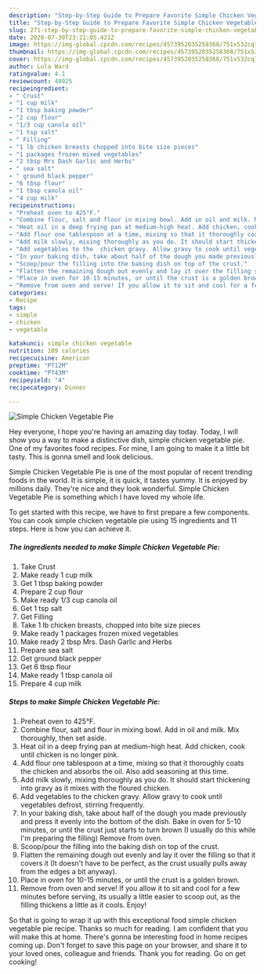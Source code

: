 ```yaml
---
description: "Step-by-Step Guide to Prepare Favorite Simple Chicken Vegetable Pie"
title: "Step-by-Step Guide to Prepare Favorite Simple Chicken Vegetable Pie"
slug: 271-step-by-step-guide-to-prepare-favorite-simple-chicken-vegetable-pie
date: 2020-07-30T23:21:05.421Z
image: https://img-global.cpcdn.com/recipes/4573952035258368/751x532cq70/simple-chicken-vegetable-pie-recipe-main-photo.jpg
thumbnail: https://img-global.cpcdn.com/recipes/4573952035258368/751x532cq70/simple-chicken-vegetable-pie-recipe-main-photo.jpg
cover: https://img-global.cpcdn.com/recipes/4573952035258368/751x532cq70/simple-chicken-vegetable-pie-recipe-main-photo.jpg
author: Lula Ward
ratingvalue: 4.1
reviewcount: 48925
recipeingredient:
- " Crust"
- "1 cup milk"
- "1 tbsp baking powder"
- "2 cup flour"
- "1/3 cup canola oil"
- "1 tsp salt"
- " Filling"
- "1 lb chicken breasts chopped into bite size pieces"
- "1 packages frozen mixed vegetables"
- "2 tbsp Mrs Dash Garlic and Herbs"
- " sea salt"
- " ground black pepper"
- "6 tbsp flour"
- "1 tbsp canola oil"
- "4 cup milk"
recipeinstructions:
- "Preheat oven to 425°F."
- "Combine flour, salt and flour in mixing bowl. Add in oil and milk. Mix thoroughly, then set aside."
- "Heat oil in a deep frying pan at medium-high heat. Add chicken, cook until chicken is no longer pink."
- "Add flour one tablespoon at a time, mixing so that it thoroughly coats the  chicken and absorbs the oil. Also add seasoning at this time."
- "Add milk slowly, mixing thoroughly as you do. It should start thickening into gravy as it mixes with the floured chicken."
- "Add vegetables to the  chicken gravy. Allow gravy to cook until vegetables defrost, stirring frequently."
- "In your baking dish, take about half of the dough you made previously and press it evenly into the bottom of the dish. Bake in oven for 5-10 minutes, or until the crust just starts to turn brown (I usually do this while I&#39;m preparing the filling) Remove from oven."
- "Scoop/pour the filling into the baking dish on top of the crust."
- "Flatten the remaining dough out evenly and lay it over the filling so that it covers it (It doesn&#39;t have to be perfect, as the crust usually pulls away from the edges a bit anyway)."
- "Place in oven for 10-15 minutes, or until the crust is a golden brown."
- "Remove from oven and serve! If you allow it to sit and cool for a few minutes before serving, its usually a little easier to scoop out, as the filling thickens a little as it cools. Enjoy!"
categories:
- Recipe
tags:
- simple
- chicken
- vegetable

katakunci: simple chicken vegetable 
nutrition: 189 calories
recipecuisine: American
preptime: "PT12M"
cooktime: "PT43M"
recipeyield: "4"
recipecategory: Dinner

---
```



![Simple Chicken Vegetable Pie](https://img-global.cpcdn.com/recipes/4573952035258368/751x532cq70/simple-chicken-vegetable-pie-recipe-main-photo.jpg)

Hey everyone, I hope you're having an amazing day today. Today, I will show you a way to make a distinctive dish, simple chicken vegetable pie. One of my favorites food recipes. For mine, I am going to make it a little bit tasty. This is gonna smell and look delicious.



Simple Chicken Vegetable Pie is one of the most popular of recent trending foods in the world. It is simple, it is quick, it tastes yummy. It is enjoyed by millions daily. They're nice and they look wonderful. Simple Chicken Vegetable Pie is something which I have loved my whole life.


To get started with this recipe, we have to first prepare a few components. You can cook simple chicken vegetable pie using 15 ingredients and 11 steps. Here is how you can achieve it.

<!--inarticleads1-->

##### The ingredients needed to make Simple Chicken Vegetable Pie:

1. Take  Crust
1. Make ready 1 cup milk
1. Get 1 tbsp baking powder
1. Prepare 2 cup flour
1. Make ready 1/3 cup canola oil
1. Get 1 tsp salt
1. Get  Filling
1. Take 1 lb chicken breasts, chopped into bite size pieces
1. Make ready 1 packages frozen mixed vegetables
1. Make ready 2 tbsp Mrs. Dash Garlic and Herbs
1. Prepare  sea salt
1. Get  ground black pepper
1. Get 6 tbsp flour
1. Make ready 1 tbsp canola oil
1. Prepare 4 cup milk




<!--inarticleads2-->

##### Steps to make Simple Chicken Vegetable Pie:

1. Preheat oven to 425°F.
1. Combine flour, salt and flour in mixing bowl. Add in oil and milk. Mix thoroughly, then set aside.
1. Heat oil in a deep frying pan at medium-high heat. Add chicken, cook until chicken is no longer pink.
1. Add flour one tablespoon at a time, mixing so that it thoroughly coats the  chicken and absorbs the oil. Also add seasoning at this time.
1. Add milk slowly, mixing thoroughly as you do. It should start thickening into gravy as it mixes with the floured chicken.
1. Add vegetables to the  chicken gravy. Allow gravy to cook until vegetables defrost, stirring frequently.
1. In your baking dish, take about half of the dough you made previously and press it evenly into the bottom of the dish. Bake in oven for 5-10 minutes, or until the crust just starts to turn brown (I usually do this while I&#39;m preparing the filling) Remove from oven.
1. Scoop/pour the filling into the baking dish on top of the crust.
1. Flatten the remaining dough out evenly and lay it over the filling so that it covers it (It doesn&#39;t have to be perfect, as the crust usually pulls away from the edges a bit anyway).
1. Place in oven for 10-15 minutes, or until the crust is a golden brown.
1. Remove from oven and serve! If you allow it to sit and cool for a few minutes before serving, its usually a little easier to scoop out, as the filling thickens a little as it cools. Enjoy!




So that is going to wrap it up with this exceptional food simple chicken vegetable pie recipe. Thanks so much for reading. I am confident that you will make this at home. There's gonna be interesting food in home recipes coming up. Don't forget to save this page on your browser, and share it to your loved ones, colleague and friends. Thank you for reading. Go on get cooking!
